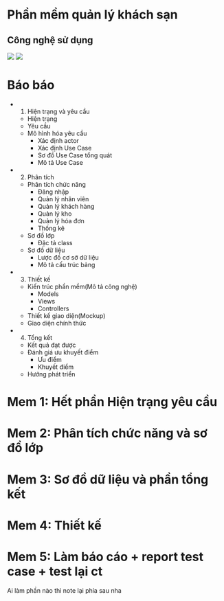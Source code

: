 
# Phần mềm quản lý khách sạn
## Công nghệ sử dụng
![](https://img.icons8.com/color/48/000000/c-plus-plus-logo.png)
![](https://img.icons8.com/color/48/000000/microsoft-sql-server.png)
# Báo báo
  - 1. Hiện trạng và yêu cầu 
    - Hiện trạng
    - Yêu cầu
    - Mô hình hóa yêu cầu
      + Xác định actor
      + Xác định Use Case
      + Sơ đồ Use Case tổng quát
      + Mô tả Use Case

  - 2. Phân tích
    - Phân tích chức năng
      + Đăng nhập
      + Quản lý nhân viên
      + Quản lý khách hàng
      + Quản lý kho
      + Quản lý hóa đơn
      + Thống kê
    - Sơ đồ lớp
      + Đặc tả class
    - Sơ đồ dữ liệu
      + Lược đồ cơ sở dữ liệu
      + Mô tả cấu trúc bảng

  - 3. Thiết kế
    - Kiến trúc phần mềm(Mô tả công nghệ)
      + Models
      + Views
      + Controllers
    - Thiết kế giao diện(Mockup)
    - Giao diện chính thức

  - 4. Tổng kết
    - Kết quả đạt được
    - Đánh giá ưu khuyết điểm
      + Ưu điểm
      + Khuyết điểm
    - Hướng phát triển

# Mem 1: Hết phần Hiện trạng yêu cầu
# Mem 2: Phân tích chức năng và sơ đồ lớp
# Mem 3: Sơ đồ dữ liệu và phần tổng kết
# Mem 4: Thiết kế
# Mem 5: Làm báo cáo + report test case + test lại ct
Ai làm phần nào thì note lại phía sau nha
